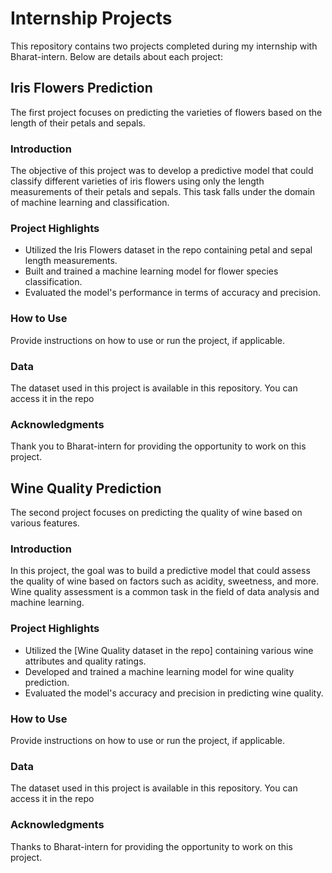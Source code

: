 # Internship Projects

This repository contains two projects completed during my internship with Bharat-intern. Below are details about each project:

## Iris Flowers Prediction

The first project focuses on predicting the varieties of flowers based on the length of their petals and sepals.

### Introduction

The objective of this project was to develop a predictive model that could classify different varieties of iris flowers using only the length measurements of their petals and sepals. This task falls under the domain of machine learning and classification.

### Project Highlights

- Utilized the Iris Flowers dataset in the repo containing petal and sepal length measurements.
- Built and trained a machine learning model for flower species classification.
- Evaluated the model's performance in terms of accuracy and precision.

### How to Use

Provide instructions on how to use or run the project, if applicable.

### Data

The dataset used in this project is available in this repository. You can access it in the  repo

### Acknowledgments

Thank you to Bharat-intern for providing the opportunity to work on this project.

## Wine Quality Prediction

The second project focuses on predicting the quality of wine based on various features.

### Introduction

In this project, the goal was to build a predictive model that could assess the quality of wine based on factors such as acidity, sweetness, and more. Wine quality assessment is a common task in the field of data analysis and machine learning.

### Project Highlights

- Utilized the [Wine Quality dataset in the repo] containing various wine attributes and quality ratings.
- Developed and trained a machine learning model for wine quality prediction.
- Evaluated the model's accuracy and precision in predicting wine quality.

### How to Use

Provide instructions on how to use or run the project, if applicable.

### Data

The dataset used in this project is available in this repository. You can access it in the repo
### Acknowledgments

Thanks to Bharat-intern for providing the opportunity to work on this project.
